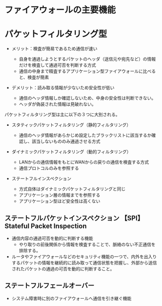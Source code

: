 # ファイアウォールの主要機能

# パケットフィルタリング型
- メリット：検査が簡易であるため通信が速い
    - 自身を通過しようとするパケットのヘッダ（送信元や宛先など）の情報だけを検査して通過可否を判断する方式
    - 通信の中身まで精査するアプリケーション型ファイアウォールに比べると、検査が簡素

- デメリット：読み取る情報が少ないため安全性が低い
    - 通信のヘッダ情報しか確認しないため、中身の安全性は判断できない。
    - ヘッダが偽装された情報は見破れない。


パケットフィルタリング型は主に以下の３つに大別される。

- スタティックパケットフィルタリング（静的フィルタリング）  
    - 通信のヘッダ情報があらかじめ設定したブラックリストに該当するか確認し、該当しないもののみ通過させる方式

- ダイナミックパケットフィルタリング（動的フィルタリング）
    - LANからの通信情報をもとにWANからの戻りの通信を検査する方式
    - 通信プロトコルのみを参照する

- ステートフルインスペクション
    - 方式自体はダイナミックパケットフィルタリングと同じ
    - アプリケーション層の情報までを参照する
    - アプリケーション型ほど安全性は高くない



## ステートフルパケットインスペクション 【SPI】 Stateful Packet Inspection
- 通信内容の通過可否を動的に判断する機能
    - やり取りの前後関係から情報を検査することで、脈絡のない不正通信を排除する。
- ルータやファイアウォールなどのセキュリティ機能の一つで、内外を出入りするパケットの情報を継続的に読み取って通信状態を把握し、外部から送信されたパケットの通過の可否を動的に判断すること。




## ステートフルフェールオーバー
- システム障害時に別のファイアウォールへ通信を引き継ぐ機能

